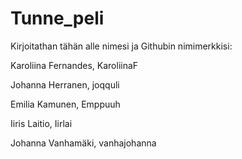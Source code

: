 # Tunne_peli

Kirjoitathan tähän alle nimesi ja Githubin nimimerkkisi:

Karoliina Fernandes, KaroliinaF

Johanna Herranen, joqquli

Emilia Kamunen, Emppuuh

Iiris Laitio, Iirlai

Johanna Vanhamäki, vanhajohanna
